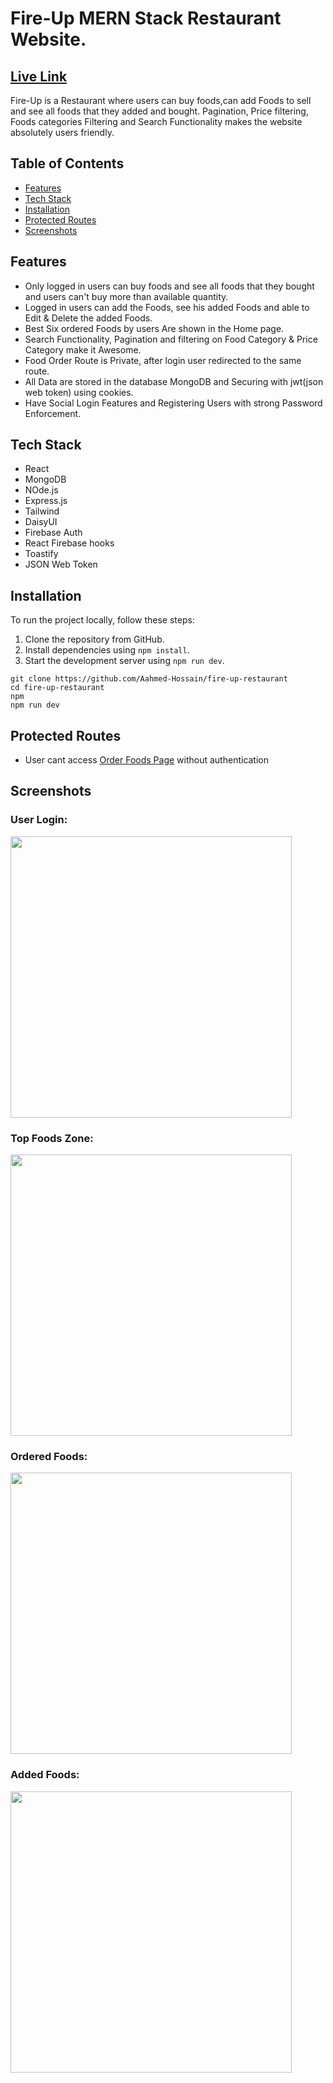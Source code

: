 # Fire-Up MERN Stack Restaurant Website.

## [Live Link](https://fire-up-restaurant.vercel.app/)
Fire-Up is a Restaurant where users can buy foods,can add Foods to sell and see all foods that they added and bought. Pagination, Price filtering, Foods categories Filtering and Search Functionality makes the website absolutely users friendly.

## Table of Contents

- [Features](#features)
- [Tech Stack](#tech-stack)
- [Installation](#installation)
- [Protected Routes](#protected-routes)
- [Screenshots](#screenshots)

## Features

- Only logged in users can buy foods and see all foods that they bought and users can't buy more than available quantity.
- Logged in users can add the Foods, see his added Foods and able to Edit & Delete the added Foods.
- Best Six ordered Foods by users Are shown in the Home page.
- Search Functionality, Pagination and filtering on Food Category & Price Category make it Awesome.
- Food Order Route is Private, after login user redirected to the same route.
- All Data are stored in the database MongoDB and Securing with jwt(json web token) using cookies.
- Have Social Login Features and Registering Users with strong Password Enforcement.

## Tech Stack
- React
- MongoDB
- NOde.js
- Express.js
- Tailwind
- DaisyUI
- Firebase Auth
- React Firebase hooks
- Toastify
- JSON Web Token

## Installation

To run the project locally, follow these steps:

1. Clone the repository from GitHub.
2. Install dependencies using `npm install`.
3. Start the development server using `npm run dev`.

```bas
git clone https://github.com/Aahmed-Hossain/fire-up-restaurant
cd fire-up-restaurant
npm
npm run dev
```
## Protected Routes

- User cant access [Order Foods Page](https://fire-up-restaurant.vercel.app/orderNow/65566b654cf6ab30b46e5625) without authentication

## Screenshots

<h3>User Login: </h3>
<img src="https://i.ibb.co/TqWmcZF/fire-Up-Restaurant-login-f.png" width="450px"/>

<h3>Top Foods Zone:</h3>
<img src="https://i.ibb.co/r5Kfj96/fire-Up-Restaurant-home-f.png" width="450px"/>

<h3>Ordered Foods:</h3>
<img src="https://i.ibb.co/6bbN15D/fire-Up-Restaurant-orderlist1.png" width="450px"/>

<h3>Added Foods:</h3>
<img src="https://i.ibb.co/6cMDZKg/fire-Up-Restaurant-added-Foods1.png" width="450px"/>
